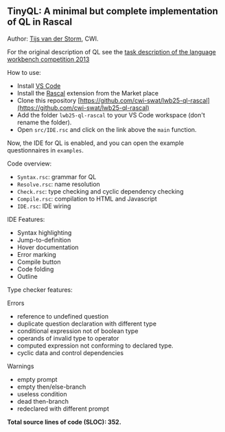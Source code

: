 ## TinyQL: A minimal but complete implementation of QL in Rascal

Author: [Tijs van der Storm](mailto:storm@cwi.nl), CWI.

For the original description of QL see the [task description of the language workbench competition 2013](https://github.com/judithmichael/lwb25/blob/main/ChallengeTask.pdf)

How to use:
- Install [VS Code](https://code.visualstudio.com/)
- Install the [Rascal](https://www.rascal-mpl.org/docs/GettingStarted/DownloadAndInstallation/) extension from the Market place
- Clone this repository [https://github.com/cwi-swat/lwb25-ql-rascal](https://github.com/cwi-swat/lwb25-ql-rascal)
- Add the folder `lwb25-ql-rascal` to your VS Code workspace (don't rename the folder).
- Open `src/IDE.rsc` and click on the link above the `main` function.

Now, the IDE for QL is enabled, and you can open the example questionnaires in `examples`.

Code overview:
- `Syntax.rsc`: grammar for QL
- `Resolve.rsc`: name resolution
- `Check.rsc`: type checking and cyclic dependency checking
- `Compile.rsc`: compilation to HTML and Javascript
- `IDE.rsc`: IDE wiring

IDE Features:
- Syntax highlighting
- Jump-to-definition
- Hover documentation
- Error marking
- Compile button
- Code folding
- Outline

Type checker features:

Errors
- reference to undefined question
- duplicate question declaration with different type
- conditional expression not of boolean type 
- operands of invalid type to operator
- computed expression not conforming to declared type.
- cyclic data and control dependencies

Warnings
- empty prompt
- empty then/else-branch
- useless condition
- dead then-branch
- redeclared with different prompt

**Total source lines of code (SLOC): 352.**

